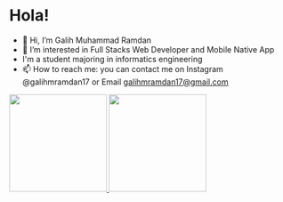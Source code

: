 # Hola! 
- 👋 Hi, I’m Galih Muhammad Ramdan
- 👀 I’m interested in Full Stacks Web Developer and Mobile Native App
- I'm a student majoring in informatics engineering
- 📫 How to reach me: you can contact me on Instagram @galihmramdan17 or Email galihmramdan17@gmail.com  


<p align="left">
<a href="https://github.com/loothfee">
  <img height="175em" src="https://github-readme-stats-eight-theta.vercel.app/api?username=loothfee&show_icons=true&theme=algolia&include_all_commits=true&count_private=true"/>
  <img height="175em" src="https://github-readme-stats-eight-theta.vercel.app/api/top-langs/?username=loothfee&layout=compact&langs_count=8&theme=algolia"/>
</a>
</p>
